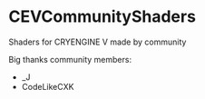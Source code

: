 # CEVCommunityShaders
Shaders for CRYENGINE V made by community

Big thanks community mеmbers:
* _J 
* CodeLikeCXK
